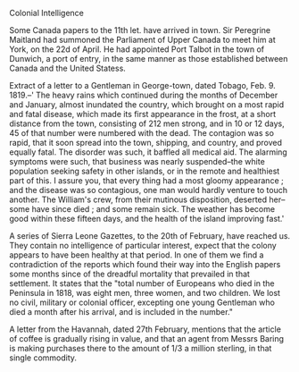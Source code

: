 Colonial IntelligenceSome Canada papers to the 11th let. have arrived in town. Sir Peregrine
                    Maitland had summoned the Parliament of Upper Canada to meet him at York,
                    on the 22d of April. He had appointed Port Talbot in the town of
                    Dunwich, a port of entry, in the same manner as those established between
                    Canada and the  United Statess.Extract of a letter to a Gentleman in George-town, dated Tobago, Feb. 9.
                    1819.–' The heavy rains which continued during the months of
                    December and January, almost inundated the country, which brought on a
                    most rapid and fatal disease, which made its first appearance in the frost,
                    at a short distance from the town, consisting of 212 men strong, and in 10
                    or 12 days, 45 of that number were numbered with the dead. The
                    contagion was so rapid, that it soon spread into the town, shipping, and
                    country, and proved equally fatal. The disorder was such, it baffled all
                    medical aid. The alarming symptoms were such, that business was nearly
                    suspended–the white population seeking safety in other islands, or
                    in the remote and healthiest part of this. I assure you, that every thing
                    had a most gloomy appearance ; and the disease was so contagious, one man would hardly venture to touch another. The
                    William's crew, from their mutinous disposition, deserted
                    her–some have since died ; and some remain sick. The weather has
                    become good within these fifteen days, and the health of the island
                    improving fast.'A series of Sierra Leone Gazettes, to the 20th of February, have reached us.
                    They contain no intelligence of particular interest, expect that
                    the colony appears to have been healthy at that period. In one
                    of them we find a contradiction of the reports which found their way
                    into the English papers some months since of the dreadful mortality that
                    prevailed in that settlement. It states that the "total number of Europeans who died in the Peninsula in 1818, was eight men,
                    three women, and two children. We lost no civil, military or
                    colonial officer, excepting one young Gentleman who died a month after his
                    arrival, and is included in the number."A letter from the Havannah, dated 27th February, mentions that the article
                    of coffee is gradually rising in value, and that an agent from Messrs
                    Baring is making purchases there to the amount of 1/3 a million
                    sterling, in that single commodity.